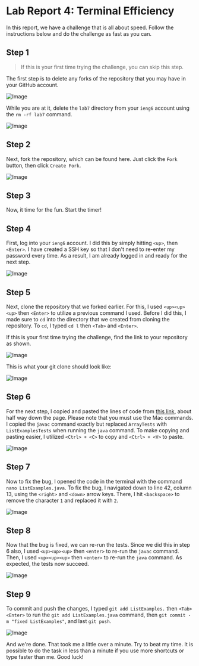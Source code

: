 # Lab Report 4: Terminal Efficiency

In this report, we have a challenge that is all about speed. Follow the instructions below and do the challenge as fast as you can. 

## Step 1

> If this is your first time trying the challenge, you can skip this step.

The first step is to delete any forks of the repository that you may have in your GitHub account. 

![Image](https://rojiko1.github.io/cse15l-lab-reports/assets/delete-fork-1)

While you are at it, delete the ```lab7``` directory from your ```ieng6``` account using the ```rm -rf lab7``` command.

![Image](https://rojiko1.github.io/cse15l-lab-reports/assets/delete-fork-2.png)

## Step 2

Next, fork the repository, which can be found here. Just click the ```Fork``` button, then click ```Create Fork```.

![Image](https://rojiko1.github.io/cse15l-lab-reports/assets/fork-repo.png)

## Step 3

Now, it time for the fun. Start the timer!

## Step 4

First, log into your ```ieng6``` account. I did this by simply hitting ```<up>```, then ```<Enter>```. I have created a SSH key so that I don't need to re-enter my password every time. As a result, I am already logged in and ready for the next step.

![Image](https://rojiko1.github.io/cse15l-lab-reports/assets/ieng6-login-no-pass.png)

## Step 5

Next, clone the repository that we forked earlier. For this, I used ```<up><up><up>``` then ```<Enter>``` to utilize a previous command I used. Before I did this, I made sure to ```cd``` into the directory that we created from cloning the repository. To ```cd```, I typed ```cd l``` then ```<Tab>``` and ```<Enter>```.

If this is your first time trying the challenge, find the link to your repository as shown.

![Image](https://rojiko1.github.io/cse15l-lab-reports/assets/lab7-git-clone-1.png)

This is what your git clone should look like:

![Image](https://rojiko1.github.io/cse15l-lab-reports/assets/klab7-git-clone-2.png)

## Step 6

For the next step, I copied and pasted the lines of code from [this link](https://ucsd-cse15l-w23.github.io/week/week3/), about half way down the page. Please note that you must use the Mac commands. I copied the ```javac``` command exactly but replaced ```ArrayTests``` with ```ListExamplesTests``` when running the ```java``` command. To make copying and pasting easier, I utilized ```<Ctrl> + <C>``` to copy and ```<Ctrl> + <V>``` to paste.

![Image](https://rojiko1.github.io/cse15l-lab-reports/assets/lab7-junit-tests-1.png)

## Step 7

Now to fix the bug, I opened the code in the terminal with the command ```nano ListExamples.java```. To fix the bug, I navigated down to line 42, column 13, using the ```<right>``` and ```<down>``` arrow keys. There, I hit ```<backspace>``` to remove the character ```1``` and replaced it with ```2```.

![Image](https://rojiko1.github.io/cse15l-lab-reports/assets/nano-lab7.png)

## Step 8

Now that the bug is fixed, we can re-run the tests. Since we did this in step 6 also, I used ```<up><up><up>``` then ```<enter>``` to re-run the ```javac``` command. Then, I used ```<up><up><up>``` then ```<enter>``` to re-run the ```java``` command. As expected, the tests now succeed.

![Image](https://rojiko1.github.io/cse15l-lab-reports/assets/lab7-junit-tests-2.png)

## Step 9

To commit and push the changes, I typed ```git add ListExamples.``` then ```<Tab><Enter>``` to run the ```git add ListExamples.java``` command, then ```git commit -m "fixed ListExamples"```, and last ```git push```.

![Image](https://rojiko1.github.io/cse15l-lab-reports/assets/lab7-git-add-commit-push.png)

And we're done. That took me a little over a minute. Try to beat my time. It is possible to do the task in less than a minute if you use more shortcuts or type faster than me. Good luck!